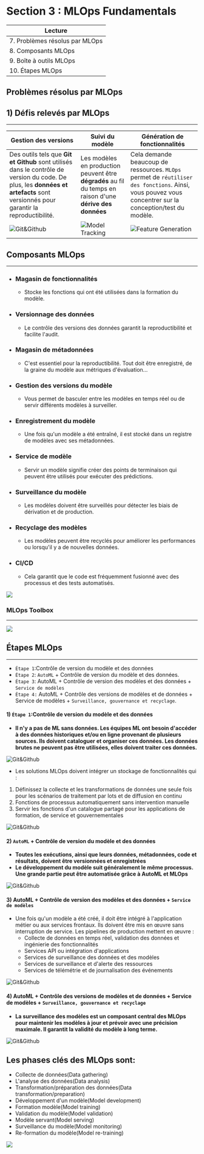 # Section 3 : MLOps Fundamentals

| Lecture                        |
|--------------------------------|
| 7. Problèmes résolus par MLOps |
| 8. Composants MLOps            |
| 9. Boîte à outils MLOps        |
| 10. Étapes MLOps               |


## **Problèmes résolus par MLOps**

## **1) Défis relevés par MLOps**
<hr>

| Gestion des versions                                                                                                                                                              | Suivi du modèle                                                                                            | Génération de fonctionnalités                                                                                                                           |
|-----------------------------------------------------------------------------------------------------------------------------------------------------------------------------------|------------------------------------------------------------------------------------------------------------|---------------------------------------------------------------------------------------------------------------------------------------------------------|
| Des outils tels que **Git et Github** sont utilisés dans le contrôle de version du code. De plus, les **données et artefacts** sont versionnés pour garantir la reproductibilité. | Les modèles en production peuvent être **dégradés** au fil du temps en raison d'une **dérive des données** | Cela demande beaucoup de ressources. `MLOps` permet de `réutiliser des fonctions`. Ainsi, vous pouvez vous concentrer sur la conception/test du modèle. |
| ![Git&Github](images/image1.jpeg)                                                                                                                                                 | ![Model Tracking](images/image2.jpeg)                                                                      | ![Feature Generation](images/image3.jpeg)                                                                                                               |


## **Composants MLOps**
<hr>

+ ### **Magasin de fonctionnalités**
  + Stocke les fonctions qui ont été utilisées dans la formation du modèle.
+ ### **Versionnage des données**
  + Le contrôle des versions des données garantit la reproductibilité et facilite l'audit.
+ ### **Magasin de métadonnées**
  + C'est essentiel pour la reproductibilité. Tout doit être enregistré, de la graine du modèle aux métriques d'évaluation...
+ ### **Gestion des versions du modèle**
  + Vous permet de basculer entre les modèles en temps réel ou de servir différents modèles à surveiller.
+ ### **Enregistrement du modèle**
  + Une fois qu'un modèle a été entraîné, il est stocké dans un registre de modèles avec ses métadonnées.
+ ### **Service de modèle**
  + Servir un modèle signifie créer des points de terminaison qui peuvent être utilisés pour exécuter des prédictions.
+ ### **Surveillance du modèle**
  + Les modèles doivent être surveillés pour détecter les biais de dérivation et de production.
+ ### **Recyclage des modèles**
  + Les modèles peuvent être recyclés pour améliorer les performances ou lorsqu'il y a de nouvelles données.
+ ### **CI/CD**
  + Cela garantit que le code est fréquemment fusionné avec des processus et des tests automatisés.


<img src="https://ml-ops.org/img/mlops-stack.jpg"/>


### **MLOps Toolbox**
<hr>

<img src="https://i0.wp.com/neptune.ai/wp-content/uploads/2022/10/MLOps-tools-landscape-horizontal-upd.png?ssl=1"/>



## **Étapes MLOps**
<hr>

+ `Étape 1`:Contrôle de version du modèle et des données
+ `Étape 2`: `AutoML` + Contrôle de version du modèle et des données.
+ `Étape 3`: AutoML + Contrôle de version des modèles et des données + `Service de modèles`
+ `Étape 4:` AutoML + Contrôle des versions de modèles et de données + Service de modèles + `Surveillance, gouvernance et recyclage`.

#### **1) `Étape 1`:Contrôle de version du modèle et des données**

+ **Il n'y a pas de ML sans données. Les équipes ML ont besoin d'accéder à des données historiques et/ou en ligne provenant de plusieurs sources. Ils doivent cataloguer et organiser ces données. Les données brutes ne peuvent pas être utilisées, elles doivent traiter ces données.**

![Git&Github](images/image4.jpeg)  

+ Les solutions MLOps doivent intégrer un stockage de fonctionnalités qui :
1. Définissez la collecte et les transformations de données une seule fois pour les scénarios de traitement par lots et de diffusion en continu
2. Fonctions de processus automatiquement sans intervention manuelle
3. Servir les fonctions d'un catalogue partagé pour les applications de formation, de service et gouvernementales

![Git&Github](images/image5.jpeg)  

#### 2) `AutoML` + Contrôle de version du modèle et des données

+ **Toutes les exécutions, ainsi que leurs données, métadonnées, code et résultats, doivent être versionnées et enregistrées**
+ **Le développement du modèle suit généralement le même processus. Une grande partie peut être automatisée grâce à AutoML et MLOps**

![Git&Github](images/image6.jpeg)  


#### 3) AutoML + Contrôle de version des modèles et des données + `Service de modèles`

+ Une fois qu'un modèle a été créé, il doit être intégré à l'application métier ou aux services frontaux. Ils doivent être mis en œuvre sans interruption de service. Les pipelines de production mettent en œuvre :
  + Collecte de données en temps réel, validation des données et ingénierie des fonctionnalités
  + Services API ou intégration d'applications
  + Services de surveillance des données et des modèles
  + Services de surveillance et d'alerte des ressources
  + Services de télémétrie et de journalisation des événements

![Git&Github](images/image7.jpeg)  

#### 4) AutoML + Contrôle des versions de modèles et de données + Service de modèles + `Surveillance, gouvernance et recyclage`
+ **La surveillance des modèles est un composant central des MLOps pour maintenir les modèles à jour et prévoir avec une précision maximale. Il garantit la validité du modèle à long terme.**

![Git&Github](images/image8.jpeg)  


  

## **Les phases clés des MLOps sont:**

  + Collecte de données(Data gathering)
  + L'analyse des données(Data analysis)
  + Transformation/préparation des données(Data transformation/preparation)
  + Développement d'un modèle(Model development)
  + Formation modèle(Model training)
  + Validation du modèle(Model validation)
  + Modèle servant(Model serving)
  + Surveillance du modèle(Model monitoring)
  + Re-formation du modèle(Model re-training)

<img src="https://i0.wp.com/neptune.ai/wp-content/uploads/2022/10/MLOps_cycle-1.jpg?resize=768%2C432&ssl=1"/>
